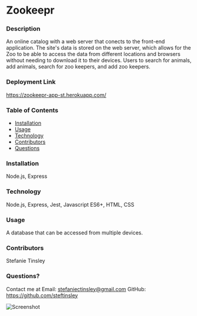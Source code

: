 # Zookeepr
  
    
  ### Description
An online catalog with a web server that conects to the front-end application. The site's data is stored on the web server, which allows for the Zoo to be able to access the data from different locations and browsers without needing to download it to their devices. Users to search for animals, add animals, search for zoo keepers, and add zoo keepers. 
  
  ### Deployment Link 
https://zookeepr-app-st.herokuapp.com/
  
  
  ### Table of Contents 
  - [Installation](#installation)
  - [Usage](#usage)
  - [Technology](#technology)
  - [Contributors](#contributors)
  - [Questions](#questions)

  ### Installation
  Node.js, Express
  
  ### Technology 
  Node.js, Express, Jest, Javascript ES6+, HTML, CSS
  
  ### Usage
  A database that can be accessed from multiple devices. 
 

  ### Contributors
  Stefanie Tinsley

  ### Questions?
  Contact me at 
  Email: stefaniectinsley@gmail.com
  GitHub: https://github.com/steftinsley
  
  ![Screenshot]()
